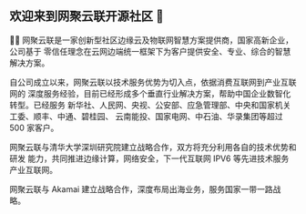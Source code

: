 ## 欢迎来到网聚云联开源社区 👋

🙋‍♀️ 网聚云联是一家创新型社区边缘云及物联网智慧方案提供商，国家高新企业，公司基于 零信任理念在云网边端统一框架下为客户提供安全、专业、综合的智慧解决方案。

自公司成立以来，网聚云联以技术服务优势为切入点，依据消费互联网到产业互联网的 深度服务经验，目前已经形成多个垂直行业解决方案，帮助中国企业数智化转型。已经服务 新华社、人民网、央视、公安部、应急管理部、中央和国家机关工委、顺丰、中通、碧桂园、 云南能投、国家电网、中石油、华录集团等超过 500 家客户。

网聚云联与清华大学深圳研究院建立战略合作，双方将充分利用各自的技术优势和研发 能力，共同推进边缘计算，网络安全，下一代互联网 IPV6 等先进技术服务产业互联网。

网聚云联与 Akamai 建立战略合作，深度布局出海业务，服务国家一带一路战略。
